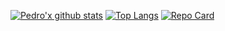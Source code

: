 [![Pedro'x github stats](https://github-readme-stats.vercel.app/api?username=pedrogiampietro&hide=contribs&theme=buefy&show_icons=true)](https://github.com/pedrogiampietro)
[![Top Langs](https://github-readme-stats.vercel.app/api/top-langs/?username=pedrogiampietro&layout=compact&theme=buefy&show_icons=true)](https://github.com/pedrogiampietro)
[![Repo Card](https://github-readme-stats.vercel.app/api/pin/?username=pedrogiampietro&repo=Hati&theme=buefy&show_icons=true)](https://github.com/pedrogiampietro/Hati)
